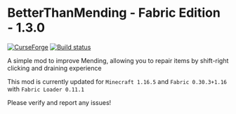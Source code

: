 BetterThanMending - Fabric Edition - 1.3.0
=========
[![ CurseForge](http://cf.way2muchnoise.eu/264738.svg)](https://minecraft.curseforge.com/projects/better-than-mending) [![Build status](https://github.com/legobmw99/BetterThanMending/actions/workflows/fabric.yml/badge.svg)](https://github.com/legobmw99/BetterThanMending/actions)

A simple mod to improve Mending, allowing you to repair items by shift-right clicking and draining experience

This mod is currently updated for `Minecraft 1.16.5` and `Fabric 0.30.3+1.16` with `Fabric Loader 0.11.1`

Please verify and report any issues!
